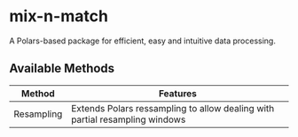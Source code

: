 # mix-n-match

A Polars-based package for efficient, easy and intuitive data processing.

## Available Methods

| Method      | Features |
| ----------- | ----------- |
| Resampling      |  Extends Polars ressampling to allow dealing with partial resampling windows  |

